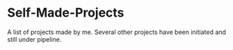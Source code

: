 # Self-Made-Projects
A list of projects made by me. Several other projects have been initiated and still under pipeline.
